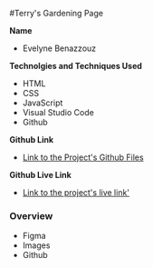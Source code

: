 #Terry's Gardening Page

**Name**

- Evelyne Benazzouz


**Technolgies and Techniques Used**

- HTML
- CSS
- JavaScript
- Visual Studio Code
- Github

**Github Link**

- [Link to the Project's Github Files](https://github.com/vdp-eve/spring-coding-jam-project)

**Github Live Link**

- [Link to the project's live link']( https://vdp-eve.github.io/spring-coding-jam-project/)

### Overview

- Figma
- Images
- Github
